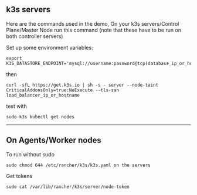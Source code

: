 ## k3s servers

Here are the commands used in the demo, On your k3s servers/Control Plane/Master Node run this command
(note that these have to be run on both controller servers)

Set up some environment variables:
```
export K3S_DATASTORE_ENDPOINT='mysql://username:password@tcp(database_ip_or_hostname:port)/database'
```

then

```
curl -sfL https://get.k3s.io | sh -s - server --node-taint CriticalAddonsOnly=true:NoExecute --tls-san load_balancer_ip_or_hostname
```

test with
```
sudo k3s kubectl get nodes
```
---
## On Agents/Worker nodes
To run without sudo
```
sudo chmod 644 /etc/rancher/k3s/k3s.yaml on the servers
```

Get tokens
```
sudo cat /var/lib/rancher/k3s/server/node-token
```
